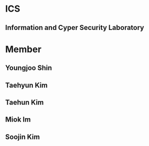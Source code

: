 # ICS
## Information and Cyper Security Laboratory

# Member
## Youngjoo Shin
## Taehyun Kim
## Taehun Kim
## Miok Im
## Soojin Kim
